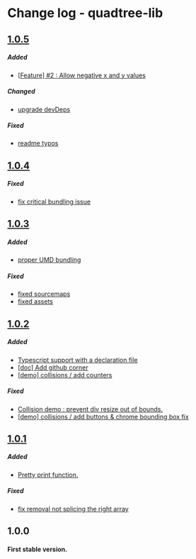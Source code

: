 # Change log - quadtree-lib

## [1.0.5](https://github.com/elbywan/quadtree-lib/compare/1.0.4...1.0.5)

##### Added

- [[Feature] #2 : Allow negative x and y values](https://github.com/elbywan/quadtree-lib/commit/5cf0e140d66fde00d5d61810b26cf3b018b45526)

##### Changed

- [upgrade devDeps](https://github.com/elbywan/quadtree-lib/commit/dd7fd1e62e092e7d6fba7953c827630eb961780e)

##### Fixed

- [readme typos](https://github.com/elbywan/quadtree-lib/commit/5b7b7fe6ac8838ad831c864d4242cc2eefb7ff37)

## [1.0.4](https://github.com/elbywan/quadtree-lib/compare/1.0.3...1.0.4)

##### Fixed

- [fix critical bundling issue](https://github.com/elbywan/quadtree-lib/commit/4135ab76872e3d0ec43c0f52f66fdeac56bc3802)

## [1.0.3](https://github.com/elbywan/quadtree-lib/compare/1.0.2...1.0.3)

##### Added

- [proper UMD bundling](https://github.com/elbywan/quadtree-lib/commit/d8a775f7c5ab8348d08e4728f21213a373ba383c)

##### Fixed

- [fixed sourcemaps ](https://github.com/elbywan/quadtree-lib/commit/a966df72026376c51621b6116b7862baebb2e9bb)
- [fixed assets](https://github.com/elbywan/quadtree-lib/commit/5debe73d1613ab8e62761ce1be44eeae6fd4e4f4)

## [1.0.2](https://github.com/elbywan/quadtree-lib/compare/1.0.1...1.0.2)

##### Added

- [Typescript support with a declaration file](https://github.com/elbywan/quadtree-lib/commit/1064cfda571f526276aab5b3eb602d53eee14692)
- [[doc] Add github corner ](https://github.com/elbywan/quadtree-lib/commit/dc8a3eb67323a277aef86371add56a1026278c9d)
- [[demo] collisions / add counters ](https://github.com/elbywan/quadtree-lib/commit/3a9fb0ef069f0154214b3567fdbc240c80b0895b)

##### Fixed

- [Collision demo : prevent div resize out of bounds.](https://github.com/elbywan/quadtree-lib/commit/ca736547e145c138129113153a0b4f427d8f2f31)
- [[demo] collisions / add buttons & chrome bounding box fix ](https://github.com/elbywan/quadtree-lib/commit/32ea35000efd6059c45924a22b048fd8b1cae771)

## [1.0.1](https://github.com/elbywan/quadtree-lib/compare/1.0.0...1.0.1)

##### Added

- [Pretty print function.](https://github.com/elbywan/quadtree-lib/commit/d4f9c13fc32679ecfeafdd13ee06e9e39e728258)

##### Fixed

- [fix removal not splicing the right array ](https://github.com/elbywan/quadtree-lib/commit/4a80caed3e2d93c8164d111b1d0f417911d911cc)

## 1.0.0

#### First stable version.
